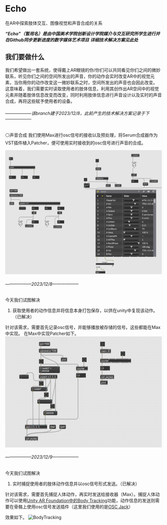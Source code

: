 

# Echo

在AR中探索肢体交互、图像视觉和声音合成的关系

***“Echo”（暂用名）是由中国美术学院创新设计学院媒介与交互研究所学生进行并在Github同步更新进度的数字媒体艺术项目***
***详细技术解决方案见此处***

## 我们要做什么
我们希望做出一套系统，使得戴上AR眼镜的你/你们可以共同看见你们之间的微妙联系，听见你们之间的空间所发出的声音，你的动作会实时改变AR中的视觉元素，当你用你的动作改变这一微妙联系之时，空间所发出的声音也会因此改变。
这意味着，我们需要实时读取使用者的肢体信息，利用其创作出AR空间中的视觉元素并随着肢体信息改变而改变，同时利用肢体信息进行声音设计以及实时的声音合成，再将这些赋予使用者的设备。

###### ——————该branch建于2023/12/8，此前产生的技术解决方案记录于下——————

⚪声音合成
我们使用Max进行osc信号的接收以及预处理，将Serum合成器作为VST插件植入Patcher，便可使用实时接收到的osc信号进行声音的合成。

![原理如图](图片/osc数据到合成器.png)

###### ——————2023/12/8——————
今天我们试图解决

 1. 获取使用者的动作信息并将信息本身打包保存，以供在unity中复现该动作。（已解决）

针对该需求，需要首先记录osc信号，并能够播放被存储的信号。这些都能在Max中实现。
在Max中实现Patcher如下。
![原理如图](图片/打包并播放osc信号数据.png)

###### ——————2023/12/9——————
今天我们试图解决

 1. 实时捕捉使用者的肢体动作信息并以osc信号形式发送。（已解决）

针对该需求，需要首先捕捉人体动作，再实时发送给接收器（Max）。捕捉人体动作可以使用[Unity AR Foundation中的Body Tracking](https://github.com/Unity-Technologies/arfoundation-samples#body-tracking)功能，动作信息的发送则需要在骨骼上使用osc信号发送插件（这里我们使用的是[OSC Jack](https://github.com/keijiro/OscJack)）

效果如下。
![BodyTracking](视频/BodyTracking.gif)




